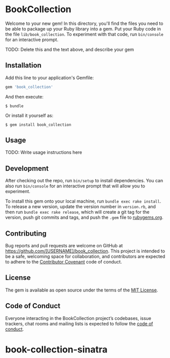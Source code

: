 # BookCollection

Welcome to your new gem! In this directory, you'll find the files you need to be able to package up your Ruby library into a gem. Put your Ruby code in the file `lib/book_collection`. To experiment with that code, run `bin/console` for an interactive prompt.

TODO: Delete this and the text above, and describe your gem

## Installation

Add this line to your application's Gemfile:

```ruby
gem 'book_collection'
```

And then execute:

    $ bundle

Or install it yourself as:

    $ gem install book_collection

## Usage

TODO: Write usage instructions here

## Development

After checking out the repo, run `bin/setup` to install dependencies. You can also run `bin/console` for an interactive prompt that will allow you to experiment.

To install this gem onto your local machine, run `bundle exec rake install`. To release a new version, update the version number in `version.rb`, and then run `bundle exec rake release`, which will create a git tag for the version, push git commits and tags, and push the `.gem` file to [rubygems.org](https://rubygems.org).

## Contributing

Bug reports and pull requests are welcome on GitHub at https://github.com/[USERNAME]/book_collection. This project is intended to be a safe, welcoming space for collaboration, and contributors are expected to adhere to the [Contributor Covenant](http://contributor-covenant.org) code of conduct.

## License

The gem is available as open source under the terms of the [MIT License](https://opensource.org/licenses/MIT).

## Code of Conduct

Everyone interacting in the BookCollection project’s codebases, issue trackers, chat rooms and mailing lists is expected to follow the [code of conduct](https://github.com/[USERNAME]/book_collection/blob/master/CODE_OF_CONDUCT.md).
# book-collection-sinatra
